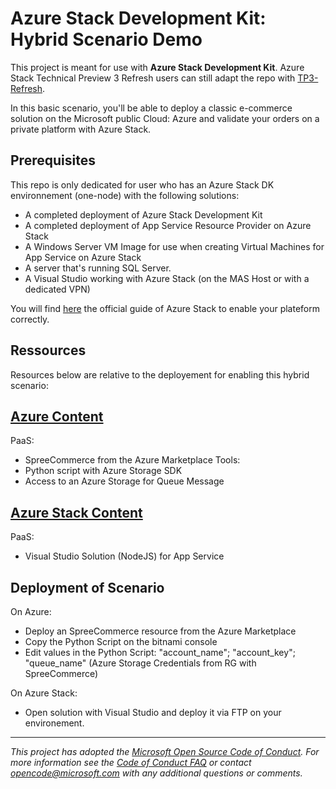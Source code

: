 # Azure Stack Development Kit: Hybrid Scenario Demo

This project is meant for use with **Azure Stack Development Kit**. Azure Stack Technical Preview 3 Refresh users can still adapt the repo with [TP3-Refresh](https://github.com/Azure/AzureStack-Tools/tree/TP3-Refresh).

In this basic scenario, you'll be able to deploy a classic e-commerce solution on the Microsoft public Cloud: Azure and validate your orders on a private platform with Azure Stack.

## Prerequisites

This repo is only dedicated for user who has an Azure Stack DK environnement (one-node) with the following solutions:

- A completed deployment of Azure Stack Development Kit
- A completed deployment of App Service Resource Provider on Azure Stack  
- A Windows Server VM Image for use when creating Virtual Machines for App Service on Azure Stack
- A server that's running SQL Server.
- A Visual Studio working with Azure Stack (on the MAS Host or with a dedicated VPN) 

You will find [here](https://docs.microsoft.com/en-us/azure/azure-stack/) the official guide of Azure Stack to enable your plateform correctly.

## Ressources

Resources below are relative to the deployement for enabling this hybrid scenario:

## [Azure Content]()
PaaS:
- SpreeCommerce from the Azure Marketplace
Tools:
- Python script with Azure Storage SDK
- Access to an Azure Storage for Queue Message

## [Azure Stack Content]()
PaaS: 
- Visual Studio Solution (NodeJS) for App Service

## Deployment of Scenario

On Azure:

- Deploy an SpreeCommerce resource from the Azure Marketplace
- Copy the Python Script on the bitnami console
- Edit values in the Python Script: "account_name"; "account_key"; "queue_name" (Azure Storage Credentials from RG with SpreeCommerce)

On Azure Stack:

- Open solution with Visual Studio and deploy it via FTP on your environement.

---
_This project has adopted the [Microsoft Open Source Code of Conduct](https://opensource.microsoft.com/codeofconduct/). For more information see the [Code of Conduct FAQ](https://opensource.microsoft.com/codeofconduct/faq/) or contact [opencode@microsoft.com](mailto:opencode@microsoft.com) with any additional questions or comments._


